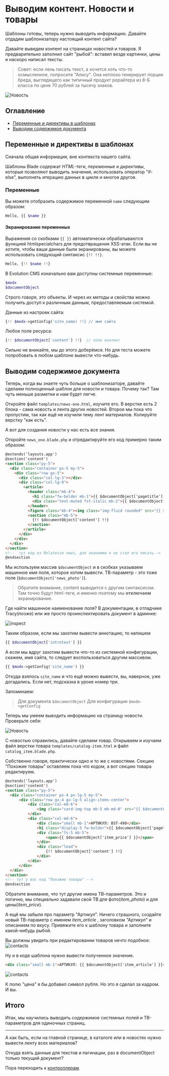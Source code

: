 # Выводим контент. Новости и товары

Шаблоны готовы, теперь нужно выводить информацию. Давайте отдадим шаблонизатору настоящий контент сайта? 

Давайте выведем контент на страницах новостей и товаров. 
Я предварительно заполнил сайт "рыбой": вставил везде картинки, цены и наскоро написал тексты.

> Совет: если лень писать текст, а хочется хоть что-то осмысленное, попросите "Алису". Она неплохо генерирует порции бреда, выглядящего как типичный продукт рерайтера из 8-Б класса по цене 70 рублей за тысячу знаков.

![Новость](/assets/images/s47.png)

## Оглавление

- [Переменные и директивы в шаблонах](#part1)
- [Выводим содержимое документа](#part2)

## Переменные и директивы в шаблонах <a name="part1"></a>

Сначала общая информация, вне контекста нашего сайта.

Шаблоны Blade содержат *HTML-теги*, *переменные* и *директивы*, которые позволяют выводить значения, использовать оператор "if-else", выполнять итерацию данных в цикле и многое другое.

### Переменные

Вы можете отобразить содержимое переменной `name` следующим образом:

```php
Hello, {{ $name }}
```

#### Экранирование переменных

Выражения со скобками `{{ }}` автоматически обрабатываются функцией htmlspecialchars для предотвращения XSS-атак. Если вы не хотите, чтобы ваши данные были экранированы, вы можете использовать следующий синтаксис `{!! !!}`.

```php
Hello, {!! $name !!}
```

В Evolution CMS изначально вам доступны системные переменные:

```php
$modx
$documentObject
```

Строго говоря, это объекты. И через их методы и свойства можно получить доступ к различным данным, предоставляемым системой.

Данные из настроек сайта:

```php
{!! $modx->getConfig('site_name) !!} // имя сайта
```

Любое поле ресурса:

```php
{!! $documentObject['content'] !!}  // поле контент
```

Сильно не вникайте, мы до этого доберёмся. Но для теста можете попробовать в любом шаблоне вывести что-нибудь.

## Выводим содержимое документа <a name="part2"></a>

Теперь, когда вы знаете чуть больше о шаблонизаторе, давайте сделаем полноценный шаблон для новости и товара. Почему так? Там чуть меньше разметки и нам будет легче.

Откройте файл `templates/news-one.html`, изучите его. В верстке есть 2 блока - сама новость и лента других новостей. Второе мы пока что пропустим, так как ещё не изучили тему лент материалов. Копируйте верстку "как есть".

А вот для создания новости у нас есть все знания.

Откройте `news_one.blade.php` и отредактируйте его код примерно таким образом:
 
```html
@extends('layouts.app')
@section('content')
<section class="py-5">
  <div class="container px-5 my-5">
    <div class="row gx-5">
      <div class="col-lg-3"></div>
      <div class="col-lg-9">
        <article>
          <header class="mb-4">
            <h1 class="fw-bolder mb-1">{{ $documentObject['pagetitle'] }}</h1>
            <div class="text-muted fst-italic mb-2">{{ $documentObject['createdon'] }}</div>
          </header>
          <figure class="mb-4"><img class="img-fluid rounded" src="{{ $documentObject['news_photo'] }}" /></figure>
          <section class="mb-5">
            {!! $documentObject['content'] !!}
          </section>
        </article>
      </div>
    </div>
  </div>
</section>
<!--  тут код из Relateive news, для экономии я не стал его писать-->
@endsection
```

Мы используем массив `$documentObject` и в скобках указываем машинное имя поля, которое хотим вывести. ТВ-параметр - это тоже поле (`$documentObject['news_photo']`).

> Обратите внимание, content выводится с другим синтаксисом. Там точно будут html-теги, и именно поэтому мы **отключаем** экранирование.

Где найти машинное наименование поля? В документации, в отладчике Tracy(позже) или же просто проинспектировать документ в админке:

![inspect](assets/images/s48.png)

Таким образом, если мы захотим вывести аннотацию, то напишем

```php
{{ $documentObject['introtext'] }}
```

А если мы вдруг захотим вывести что-то из системной конфигурации, скажем, имя сайта, то следует воспользоваться другим массивом.

```php
{{ $modx->getConfig('site_name') }}
```

Откуда взялось `site_name` и что ещё можно вывести, вы, наверное, уже догадались. Если нет, подсказка в уроке номер три.

Запоминаем:

> Для документа `$documentObject`
> Для конфигурации `$modx->getConfig`

Теперь мы умеем выводить информацию на страницу новости. Проверьте себя:

![Новость](/assets/images/s49.png)

С новостью справились, давайте сделаем товар. Открываем и изучаем файл верстки товара `templates/catalog-item.html` и файл `catalog_item.blade.php`.

Собственно говоря, практически одно и то же с новостями. Секцию "Похожие товары" оставляем пока что кодом, а вот секцию товара редактируем.

<!-- prettier-ignore -->
```html
@extends('layouts.app')
@section('content')
<section class="py-5">
  <div class="container px-4 px-lg-5 my-5">
      <div class="row gx-4 gx-lg-5 align-items-center">
          <div class="col-md-6">
              <img class="card-img-top mb-5 mb-md-0" src="{{ $documentObject['item_photo'] }}" />
          </div>
          <div class="col-md-6">
              <div class="small mb-1">АРТИКУЛ: BST-498</div>
              <h1 class="display-5 fw-bolder">{{ $documentObject['pagetitle'] }}</h1>
              <div class="fs-5 mb-5">
                  <span>{{ $documentObject['item_price'] }}</span>
              </div>
              <div class="lead">
                  {!! $documentObject['content'] !!}
              </div>
          </div>
      </div>
  </div>
</section>
<!-- тут у вас код "Похожие товары" -->
@endsection
```

Обратите внимание, что тут другие имена ТВ-параметров. Это и логично, мы специально задавали свой ТВ для фото(*item_photo*) и для цены(*item_price*).

А ещё мы забыли про параметр "Артикул". Ничего страшного, создайте новый ТВ-параметр с именем *item_article* , заголовком *"Артикул"* и описанием по вкусу. Привяжите его к шаблону товара и заполните какой-нибудь рыбой.

Вы должны увидеть при редактировании товаров нечто подобное:
![contacts](assets/images/s50.png)


Ну и в коде шаблона нужно вывести полученное значение.

```html
<div class="small mb-1">АРТИКУЛ: {{ $documentObject['item_article'] }}</div>
```


![contacts](assets/images/s51.png)

К полю "цена" я бы добавил символ рубля. Но это я сделал за кадром. И вы.

## Итого

Итак, мы научились выводить содержимое системных полей и ТВ-параметров для одиночных страниц.

---

А как быть, если на главной странице, в каталоге или в новостях нужно вывести ленту всех материалов?

Откуда взять данные для текстов и пагинации, раз в documentObject только текущий документ?

Пора переходить к [контроллерам](/009_Контроллеры%20в%20Evolution%20CMS.md).